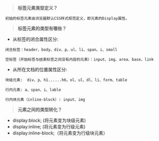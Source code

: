 > **标签元素类型定义？**

```
初始的标签元素由浏览器默认CSS样式规范定义，即元素的Display属性。
```

> **标签元素的类型有哪些？**

* 从标签的闭合属性区分:

```
闭合标签：header、body、div、p、ul、li、span、i、small    

空标签（开始标签与结束标签之间没有内容的元素）：input、img、area、base、link
```

* 从所在文档的位置属性区分:

```
块级元素:  div、p、h1......h6，ol、ul、dl、li、form、table

行内元素: a、span、i、lable

行内块元素（inline-block）: input、img
```

> **元素之间的类型转化？**

* display:block; \(将元素变为块级元素\)
* display:inline; \(将元素变为行级元素\)
* display:inline-block;（将元素变为行级块元素）



